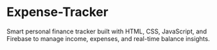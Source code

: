 # Expense-Tracker
Smart personal finance tracker built with HTML, CSS, JavaScript, and Firebase to manage income, expenses, and real-time balance insights.
